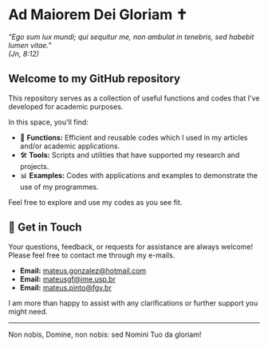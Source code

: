 # Ad Maiorem Dei Gloriam ✝️

_"Ego sum lux mundi; qui sequitur me, non ambulat in tenebris, sed habebit lumen vitae."_  
*(Jn, 8:12)*

## Welcome to my GitHub repository

This repository serves as a collection of useful functions and codes that I've developed for academic purposes.  

In this space, you'll find:

- 📂 **Functions:** Efficient and reusable codes which I used in my articles and/or academic applications.
- 🛠️ **Tools:** Scripts and utilities that have supported my research and projects.
- 📊 **Examples:** Codes with applications and examples to demonstrate the use of my programmes.

Feel free to explore and use my codes as you see fit. 

## 🤝 Get in Touch

Your questions, feedback, or requests for assistance are always welcome! Please feel free to contact me through my e-mails. 

- **Email:** [mateus.gonzalez@hotmail.com](mailto:mateus.gonzalez@hotmail.com)
- **Email:** [mateusgf@ime.usp.br](mailto:mateusgf@ime.usp.br)
- **Email:** [mateus.pinto@fgv.br](mailto:mateus.pinto@fgv.br)

I am more than happy to assist with any clarifications or further support you might need.

---

Non nobis, Domine, non nobis: sed Nomini Tuo da gloriam!
